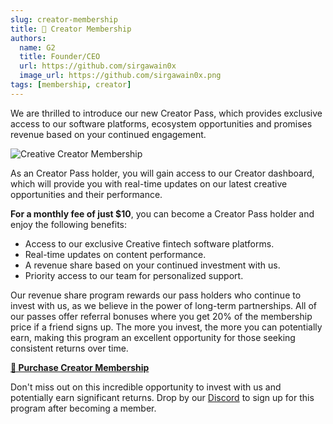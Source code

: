 ```yaml
---
slug: creator-membership
title: 🪪 Creator Membership
authors:
  name: G2
  title: Founder/CEO
  url: https://github.com/sirgawain0x
  image_url: https://github.com/sirgawain0x.png
tags: [membership, creator]
---
```


We are thrilled to introduce our new Creator Pass, which provides exclusive access to our software platforms, ecosystem opportunities and promises revenue based on your continued engagement.

![Creative Creator Membership](https://bafybeidvaxvju5espakofeqkzwaoju37ewmuxnpx2zibismjtks36q7xpa.ipfs.nftstorage.link/)

As an Creator Pass holder, you will gain access to our Creator dashboard, which will provide you with real-time updates on our latest creative opportunities and their performance.

<!--truncate-->

**For a monthly fee of just $10**, you can become a Creator Pass holder and enjoy the following benefits:

* Access to our exclusive Creative fintech software platforms.
* Real-time updates on content performance.
* A revenue share based on your continued investment with us.
* Priority access to our team for personalized support.

Our revenue share program rewards our pass holders who continue to invest with us, as we believe in the power of long-term partnerships. All of our passes offer referral bonuses where you get 20% of the membership price if a friend signs up. The more you invest, the more you can potentially earn, making this program an excellent opportunity for those seeking consistent returns over time. 

**[🛒 Purchase Creator Membership](https://app.unlock-protocol.com/checkout?id=bbbcff5f-835d-4fa3-9761-988d5da9da18)**

Don't miss out on this incredible opportunity to invest with us and potentially earn significant returns. Drop by our [Discord](https://discord.com/servers/creative-779364937503604777) to sign up for this program after becoming a member.

